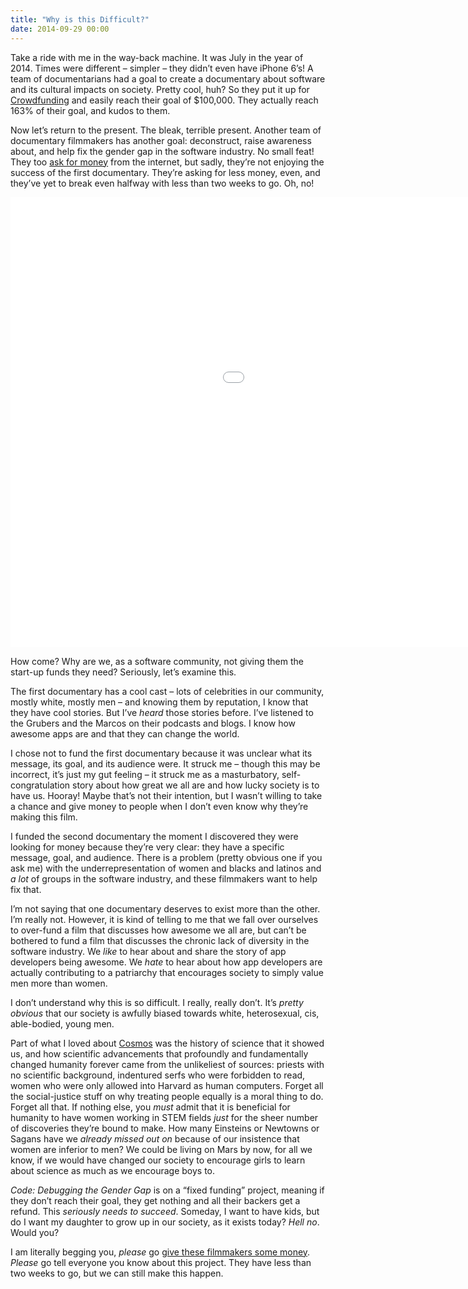 ```yaml
---
title: "Why is this Difficult?"
date: 2014-09-29 00:00
---
```


<p>Take a ride with me in the way-back machine. It was July in the year of 2014. Times were different – simpler – they didn’t even have iPhone 6’s! A team of documentarians had a goal to create a documentary about software and its cultural impacts on society. Pretty cool, huh? So they put it up for <a href="https://www.kickstarter.com/projects/appdocu/app-the-human-story">Crowdfunding</a> and easily reach their goal of $100,000. They actually reach 163% of their goal, and kudos to them. </p>

<!-- more -->

<p>Now let’s return to the present. The bleak, terrible present. Another team of documentary filmmakers has another goal: deconstruct, raise awareness about, and help fix the gender gap in the software industry. No small feat! They too <a href="https://www.indiegogo.com/projects/code-debugging-the-gender-gap">ask for money</a> from the internet, but sadly, they’re not enjoying the success of the first documentary. They’re asking for less money, even, and they’ve yet to break even halfway with less than two weeks to go. Oh, no!</p>

<div class="embed-responsive embed-responsive-16by9"><iframe data-image-dimensions="1280x720" mozallowfullscreen="" allowfullscreen="" src="//player.vimeo.com/video/104541710?wmode=opaque&amp;api=1" width="1280" data-embed="true" webkitallowfullscreen="" frameborder="0" title="CODE teaser" height="720" class="embed-responsive-item"></iframe></div>

<p>How come? Why are we, as a software community, not giving them the start-up funds they need? Seriously, let’s examine this. </p>

<p>The first documentary has a cool cast – lots of celebrities in our community, mostly white, mostly men – and knowing them by reputation, I know that they have cool stories. But I’ve <em>heard</em> those stories before. I’ve listened to the Grubers and the Marcos on their podcasts and blogs. I know how awesome apps are and that they can change the world. </p>

<p>I chose not to fund the first documentary because it was unclear what its message, its goal, and its audience were. It struck me – though this may be incorrect, it’s just my gut feeling – it struck me as a masturbatory, self-congratulation story about how great we all are and how lucky society is to have us. Hooray! Maybe that’s not their intention, but I wasn’t willing to take a chance and give money to people when I don’t even know why they’re making this film.</p>

<p>I funded the second documentary the moment I discovered they were looking for money because they’re very clear: they have a specific message, goal, and audience. There is a problem (pretty obvious one if you ask me) with the underrepresentation of women and blacks and latinos and <em>a lot</em> of groups in the software industry, and these filmmakers want to help fix that. </p>

<p>I’m not saying that one documentary deserves to exist more than the other. I’m really not. However, it is kind of telling to me that we fall over ourselves to over-fund a film that discusses how awesome we all are, but can’t be bothered to fund a film that discusses the chronic lack of diversity in the software industry. We <em>like</em> to hear about and share the story of app developers being awesome. We <em>hate</em> to hear about how app developers are actually contributing to a patriarchy that encourages society to simply value men more than women. </p>

<p>I don’t understand why this is so difficult. I really, really don’t. It’s <em>pretty obvious</em> that our society is awfully biased towards white, heterosexual, cis, able-bodied, young men. </p>

<p>Part of what I loved about <a href="http://www.cosmosontv.com">Cosmos</a> was the history of science that it showed us, and how scientific advancements that profoundly and fundamentally changed humanity forever came from the unlikeliest of sources: priests with no scientific background, indentured serfs who were forbidden to read, women who were only allowed into Harvard as human computers. Forget all the social-justice stuff on why treating people equally is a moral thing to do. Forget all that. If nothing else, you <em>must</em> admit that it is beneficial for humanity to have women working in STEM fields <em>just</em> for the sheer number of discoveries they’re bound to make. How many Einsteins or Newtowns or Sagans have we <em>already missed out on</em> because of our insistence that women are inferior to men? We could be living on Mars by now, for all we know, if we would have changed our society to encourage girls to learn about science as much as we encourage boys to. </p>

<p><em>Code: Debugging the Gender Gap</em> is on a “fixed funding” project, meaning if they don’t reach their goal, they get nothing and all their backers get a refund. This <em>seriously needs to succeed</em>. Someday, I want to have kids, but do I want my daughter to grow up in our society, as it exists today? <em>Hell no</em>. Would you?</p>

<p>I am literally begging you, <em>please</em> go <a href="https://www.indiegogo.com/projects/code-debugging-the-gender-gap">give these filmmakers some money</a>. <em>Please</em> go tell everyone you know about this project. They have less than two weeks to go, but we can still make this happen. </p>

